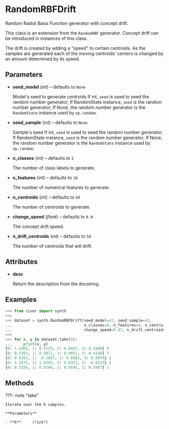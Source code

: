 # RandomRBFDrift

Random Radial Basis Function generator with concept drift.

This class is an extension from the `RandomRBF` generator. Concept drift can be introduced in instances of this class. 

The drift is created by adding a "speed" to certain centroids. As the samples are generated each of the moving centroids' centers is changed by an amount determined by its speed.

## Parameters

- **seed_model** (*int*) – defaults to `None`

    Model's seed to generate centroids If int, `seed` is used to seed the random number generator; If RandomState instance, `seed` is the random number generator; If None, the random number generator is the `RandomState` instance used by `np.random`.

- **seed_sample** (*int*) – defaults to `None`

    Sample's seed If int, `seed` is used to seed the random number generator; If RandomState instance, `seed` is the random number generator; If None, the random number generator is the `RandomState` instance used by `np.random`.

- **n_classes** (*int*) – defaults to `2`

    The number of class labels to generate.

- **n_features** (*int*) – defaults to `10`

    The number of numerical features to generate.

- **n_centroids** (*int*) – defaults to `50`

    The number of centroids to generate.

- **change_speed** (*float*) – defaults to `0.0`

    The concept drift speed.

- **n_drift_centroids** (*int*) – defaults to `50`

    The number of centroids that will drift.


## Attributes

- **desc**

    Return the description from the docstring.


## Examples

```python
>>> from river import synth
>>>
>>> dataset = synth.RandomRBFDrift(seed_model=42, seed_sample=42,
...                                n_classes=4, n_features=4, n_centroids=20,
...                                change_speed=0.87, n_drift_centroids=10)
>>>
>>> for x, y in dataset.take(5):
...     print(x, y)
{0: 1.1965, 1: 0.5729, 2: 0.8607, 3: 0.5888} 0
{0: 0.3383, 1: 0.8072, 2: 0.8051, 3: 0.4140} 3
{0: 0.5362, 1: -0.2867, 2: 0.0962, 3: 0.8974} 2
{0: 1.1875, 1: 1.0385, 2: 0.8323, 3: -0.0553} 2
{0: 0.3256, 1: 0.9206, 2: 0.8595, 3: 0.5907} 2
```

## Methods

???- note "take"

    Iterate over the k samples.

    **Parameters**

    - **k**     (*int*)    
    
